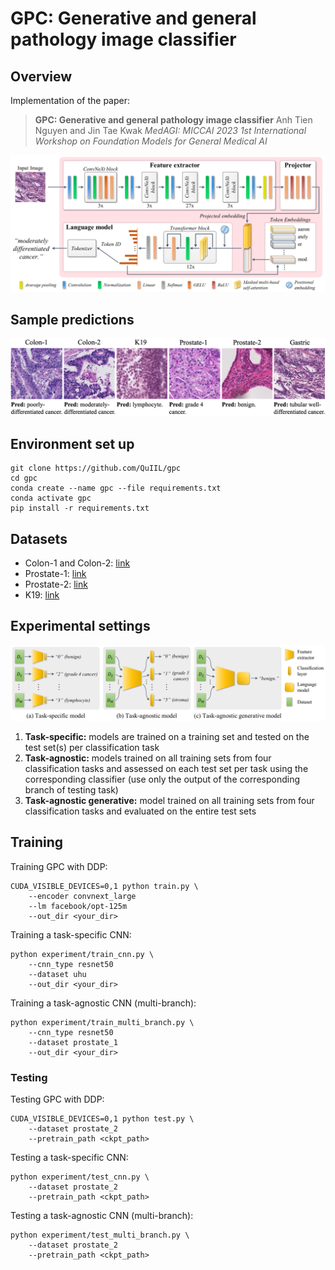 # GPC: Generative and general pathology image classifier

## Overview

Implementation of the paper: 

> **GPC: Generative and general pathology image classifier**
> Anh Tien Nguyen and Jin Tae Kwak
> *MedAGI: MICCAI 2023 1st International Workshop on Foundation Models for General Medical AI*

![Architecture](figure/overview.png)


## Sample predictions

![prediction](figure/true.png)


## Environment set up
```
git clone https://github.com/QuIIL/gpc
cd gpc
conda create --name gpc --file requirements.txt
conda activate gpc
pip install -r requirements.txt
```

## Datasets

<ul>
  <li>Colon-1 and Colon-2: <a href="https://github.com/QuIIL/KBSMC_colon_cancer_grading_dataset">link</a> </li>
  <li>Prostate-1: <a href="https://dataverse.harvard.edu/dataset.xhtml?persistentId=doi:10.7910/DVN/OCYCMP">link</a></li>
  <li>Prostate-2: <a href="https://gleason2019.grand-challenge.org/">link</a></li>
  <li>K19: <a href="https://zenodo.org/record/53169">link</a></li>
</ul>


## Experimental settings
![prediction](figure/models.png)

<ol>
  <li> <strong>Task-specific:</strong>  models are trained on a training set and tested on the test set(s) per classification task </li>
  <li><strong>Task-agnostic:</strong> models trained on all training sets from four classification tasks and assessed on each test set per task using the corresponding classifier (use only the output of the corresponding branch of testing task) </li> 
  <li><strong>Task-agnostic generative:</strong> model trained on all training sets from four classification tasks and evaluated on the entire test sets</li>
</ol>

## Training

Training GPC with DDP:
```
CUDA_VISIBLE_DEVICES=0,1 python train.py \
    --encoder convnext_large
    --lm facebook/opt-125m
    --out_dir <your_dir>
```

Training a task-specific CNN:
```
python experiment/train_cnn.py \
    --cnn_type resnet50
    --dataset uhu
    --out_dir <your_dir>
```

Training a task-agnostic CNN (multi-branch):
```
python experiment/train_multi_branch.py \
    --cnn_type resnet50
    --dataset prostate_1
    --out_dir <your_dir>
```


### Testing
Testing GPC with DDP:
```
CUDA_VISIBLE_DEVICES=0,1 python test.py \
    --dataset prostate_2
    --pretrain_path <ckpt_path>
```

Testing a task-specific CNN:
```
python experiment/test_cnn.py \
    --dataset prostate_2
    --pretrain_path <ckpt_path>
```

Testing a task-agnostic CNN (multi-branch):
```
python experiment/test_multi_branch.py \
    --dataset prostate_2
    --pretrain_path <ckpt_path>
```